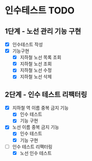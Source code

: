 # 인수테스트 TODO
##  1단계 - 노선 관리 기능 구현 
- [X] 인수테스트 작성
- [X] 기능구현
    - [X] 지하철 노선 목록 조회
    - [X] 지하철 노선 조회
    - [X] 지하철 노선 수정
    - [X] 지하철 노선 삭제

## 2단계 - 인수 테스트 리팩터링
- [X] 지하철 역 이름 중복 금지 기능 
  - [X] 인수 테스트 
  - [X] 기능 구현 
- [X] 노선 이름 중복 금지 기능
  - [X] 인수 테스트
  - [X] 기능 구현 
- [ ] 인수 테스트 리팩터링
  - [X] 노선 인수 테스트 